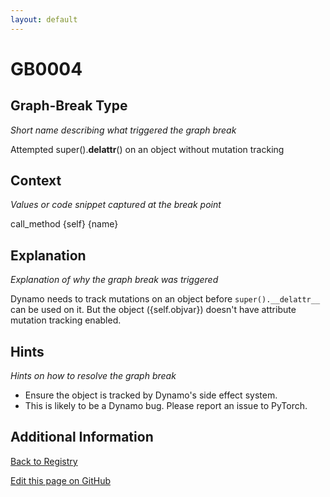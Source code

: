 ```yaml
---
layout: default
---
```

# GB0004

## Graph-Break Type
*Short name describing what triggered the graph break*

Attempted super().__delattr__() on an object without mutation tracking

## Context
*Values or code snippet captured at the break point*

call_method {self} {name}

## Explanation
*Explanation of why the graph break was triggered*

Dynamo needs to track mutations on an object before `super().__delattr__` can be used on it. But the object ({self.objvar}) doesn't have attribute mutation tracking enabled.

## Hints
*Hints on how to resolve the graph break*

- Ensure the object is tracked by Dynamo's side effect system.
- This is likely to be a Dynamo bug. Please report an issue to PyTorch.


## Additional Information

<!-- ADDITIONAL INFORMATION START - Add custom information below this line -->

<!-- ADDITIONAL INFORMATION END -->

[Back to Registry](../index.html)

[Edit this page on GitHub](https://github.com/pytorch-labs/compile-graph-break-site/edit/main/docs/gb/gb0004.md)
